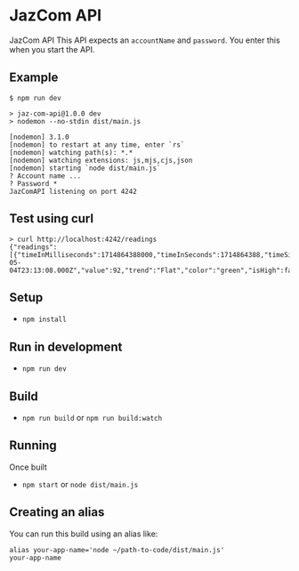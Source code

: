 # JazCom API

JazCom API
This API expects an `accountName` and `password`. You enter this when you start the API.

## Example

```
$ npm run dev

> jaz-com-api@1.0.0 dev
> nodemon --no-stdin dist/main.js

[nodemon] 3.1.0
[nodemon] to restart at any time, enter `rs`
[nodemon] watching path(s): *.*
[nodemon] watching extensions: js,mjs,cjs,json
[nodemon] starting `node dist/main.js`
? Account name ...
? Password *
JazComAPI listening on port 4242
```

## Test using curl

```
> curl http://localhost:4242/readings
{"readings":[{"timeInMilliseconds":1714864388000,"timeInSeconds":1714864388,"timeSinceLastReadingInSeconds":274.5160000324249,"timeSinceLastReadingInMinutes":4.5752666672070825,"readingIsOld":false,"date":"2024-05-04T23:13:08.000Z","value":92,"trend":"Flat","color":"green","isHigh":false,"isLow":false,"isInRange":true}]}
```

## Setup

- `npm install`

## Run in development

- `npm run dev`

## Build

- `npm run build` or  `npm run build:watch`

## Running

Once built

- `npm start` or `node dist/main.js`

## Creating an alias

You can run this build using an alias like:

```
alias your-app-name='node ~/path-to-code/dist/main.js'
your-app-name
```
